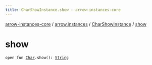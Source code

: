 ```yaml
---
title: CharShowInstance.show - arrow-instances-core
---
```


[arrow-instances-core](../../index.html) / [arrow.instances](../index.html) / [CharShowInstance](index.html) / [show](./show.html)

# show

`open fun `[`Char`](https://kotlinlang.org/api/latest/jvm/stdlib/kotlin/-char/index.html)`.show(): `[`String`](https://kotlinlang.org/api/latest/jvm/stdlib/kotlin/-string/index.html)